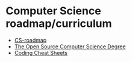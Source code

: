 # Computer Science roadmap/curriculum

* [CS-roadmap](https://github.com/yngz/cs-roadmap)
* [The Open Source Computer Science Degree](https://github.com/ForrestKnight/open-source-cs)
* [Coding Cheat Sheets](https://github.com/aspittel/coding-cheat-sheets)

